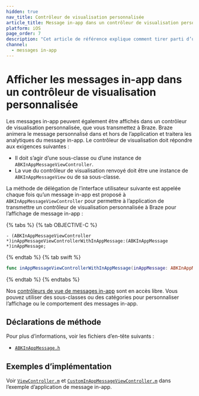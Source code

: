 ```yaml
---
hidden: true
nav_title: Contrôleur de visualisation personnalisée
article_title: Message in-app dans un contrôleur de visualisation personnalisée pour iOS
platform: iOS
page_order: 7
description: "Cet article de référence explique comment tirer parti d’un contrôleur de visualisation personnalisée de messagerie in-app pour votre application iOS."
channel:
  - messages in-app
---
```


# Afficher les messages in-app dans un contrôleur de visualisation personnalisée

Les messages in-app peuvent également être affichés dans un contrôleur de visualisation personnalisée, que vous transmettez à Braze. Braze animera le message personnalisé dans et hors de l’application et traitera les analytiques du message in-app. Le contrôleur de visualisation doit répondre aux exigences suivantes :

- Il doit s’agir d’une sous-classe ou d’une instance de `ABKInAppMessageViewController`.
- La vue du contrôleur de visualisation renvoyé doit être une instance de `ABKInAppMessageView` ou de sa sous-classe.

La méthode de délégation de l’interface utilisateur suivante est appelée chaque fois qu’un message in-app est proposé à `ABKInAppMessageViewController` pour permettre à l’application de transmettre un contrôleur de visualisation personnalisée à Braze pour l’affichage de message in-app :

{% tabs %}
{% tab OBJECTIVE-C %}

```objc
- (ABKInAppMessageViewController *)inAppMessageViewControllerWithInAppMessage:(ABKInAppMessage *)inAppMessage;
```

{% endtab %}
{% tab swift %}

```swift
func inAppMessageViewControllerWithInAppMessage(inAppMessage: ABKInAppMessage!) -> ABKInAppMessageViewController!
```

{% endtab %}
{% endtabs %}

Nos [contrôleurs de vue de messages in-app][37] sont en accès libre. Vous pouvez utiliser des sous-classes ou des catégories pour personnaliser l’affichage ou le comportement des messages in-app.

## Déclarations de méthode

Pour plus d’informations, voir les fichiers d’en-tête suivants :

- [`ABKInAppMessage.h`][14]

## Exemples d’implémentation

Voir [`ViewController.m`][35] et [`CustomInAppMessageViewController.m`][19] dans l’exemple d’application de message in-app.

[37]: https://github.com/Appboy/appboy-ios-sdk/tree/master/AppboyUI/ABKInAppMessage/ViewControllers
[14]: https://github.com/Appboy/appboy-ios-sdk/blob/master/AppboyKit/include/ABKInAppMessage.h
[19]: https://github.com/Appboy/appboy-ios-sdk/blob/master/Samples/InAppMessage/BrazeInAppMessageSample/BrazeInAppMessageSample/
[35]: https://github.com/Appboy/appboy-ios-sdk/blob/master/Samples/InAppMessage/BrazeInAppMessageSample/BrazeInAppMessageSample/ViewController.m
